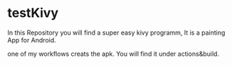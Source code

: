 # testKivy

In this Repository you will find a super easy kivy programm, It is a painting App for Android.

one of my workflows creats the apk. You will find it under actions&build.
